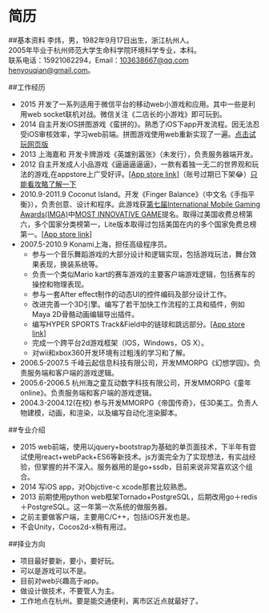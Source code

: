 简历
======
##基本资料
李炜，男，1982年9月17日出生，浙江杭州人。  
2005年毕业于杭州师范大学生命科学院环境科学专业，本科。  
联系电话：15921062294，Email：103638667@qq.com henyouqian@gmail.com。

##工作经历
* 2015 开发了一系列适用于微信平台的移动web小游戏和应用。其中一些是利用web socket联机对战。微信关注《二店长的小游戏》即可玩到。
* 2014 自主开发iOS拼图游戏《蛮拼的》。熟悉了iOS下app开发流程。因无法忍受iOS审核效率，学习web前端。拼图游戏使用web重新实现了一遍。<a href="http://g.pintugame.com/timeline.html">点击试玩网页版</a>
* 2013 上海嘉和 开发卡牌游戏《英雄别嚣张》（未发行），负责服务器端开发。
* 2012 自主开发成人小品游戏《逼逼逼逼逼》，一款有着独一无二的世界观和玩法的游戏,在appstore上广受好评。<a href="https://itunes.apple.com/cn/app/bi-bi-bi-bi-bi/id547257609?mt=8">[App store link]</a>（账号过期已下架😂）<a href="http://www.app111.com/doc/100035467_1.html">只能看攻略了解一下</a>
* 2010.9-2011.9 Coconut Island。开发《Finger Balance》（中文名《手指平衡》），负责创意、设计和程序。此游戏获<a href="http://www.imgawards.com/EN/previous-years-7th.php">第七届International Mobile Gaming Awards(IMGA)</a>中<a href="http://www.imgawards.com/EN/previous-years-fiche.php?gameid=718&categoryid=16&starDate=2010&endDate=2012&imga=7">MOST INNOVATIVE GAME</a>提名。取得过美国收费总榜第六，多个国家分类榜第一，Lite版本取得过包括美国在内的多个国家免费总榜第一。<a href="https://itunes.apple.com/us/app/finger-balance/id368180844?mt=8">[App store link]</a>
* 2007.5-2010.9 Konami上海，担任高级程序员。
  * 参与一个音乐舞蹈游戏的大部分设计和逻辑实现，包括游戏玩法，舞台效果表现，换装系统等。
  * 负责一个类似Mario kart的赛车游戏的主要客户端游戏逻辑，包括赛车的操控和物理表现。
  * 参与一套After effect制作的动态UI的控件编码及部分设计工作。
  * 改进完善一个3D引擎。编写了若干加快工作流程的工具和插件，例如Maya 2D骨骼动画编辑导出插件。
  * 编写HYPER SPORTS Track&Field中的链球和跳远部分。<a href="https://itunes.apple.com/jp/app/hyper-sports-track-field/id368489398?l=en&mt=8">[App store link]</a>
  * 完成一个跨平台2d游戏框架（IOS，Windows，OS X）。
  * 对wii和xbox360开发环境有过粗浅的学习和了解。
* 2006.5-2007.5 千峰云起信息科技有限公司，开发MMORPG《幻想学园》。负责服务端和客户端的游戏逻辑。
* 2005.6-2006.5 杭州海之童互动数字科技有限公司，开发MMORPG《童年online》。负责服务端和客户端的游戏逻辑。
* 2004.3-2004.12(在校) 参与开发MMORPG《帝国传奇》，任3D美工。负责人物建模，动画，和渲染，以及编写自动化渲染脚本。

##专业介绍
* 2015 web前端，使用以jquery+bootstrap为基础的单页面技术，下半年有尝试使用react+webPack+ES6等新技术。js方面完全为了实现想法，有实战经验，但掌握的并不深入。服务器用的是go+ssdb，目前来说非常喜欢这个组合。
* 2014 写iOS app，对Objctive-c xcode那套比较熟悉。
* 2013 前期使用python web框架Tornado+PostgreSQL，后期改用go＋redis＋PostgreSQL。这一年第一次系统的做服务器。
* 之前主要做客户端，主要用C/C++，包括iOS开发也是。
* 不会Unity，Cocos2d-x稍有用过。

##择业方向
* 项目最好要新，要小，要好玩。
* 可以是游戏可以不是。
* 目前对web兴趣高于app。
* 做设计做技术，不要管人为主。
* 工作地点在杭州。要是能交通便利，离市区近点就最好了。
